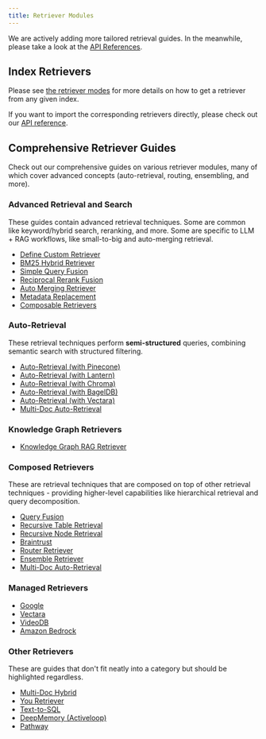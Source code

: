 ```yaml
---
title: Retriever Modules
---
```


We are actively adding more tailored retrieval guides.
In the meanwhile, please take a look at the [API References](/python/framework-api-reference/retrievers).

## Index Retrievers

Please see [the retriever modes](/python/framework/module_guides/querying/retriever/retriever_modes) for more details on how to get a retriever from any given index.

If you want to import the corresponding retrievers directly, please check out our [API reference](/python/framework-api-reference/retrievers).

## Comprehensive Retriever Guides

Check out our comprehensive guides on various retriever modules, many of which cover advanced concepts (auto-retrieval, routing, ensembling, and more).

### Advanced Retrieval and Search

These guides contain advanced retrieval techniques. Some are common like keyword/hybrid search, reranking, and more.
Some are specific to LLM + RAG workflows, like small-to-big and auto-merging retrieval.

- [Define Custom Retriever](/python/examples/query_engine/customretrievers)
- [BM25 Hybrid Retriever](/python/examples/retrievers/bm25_retriever)
- [Simple Query Fusion](/python/examples/retrievers/simple_fusion)
- [Reciprocal Rerank Fusion](/python/examples/retrievers/reciprocal_rerank_fusion)
- [Auto Merging Retriever](/python/examples/retrievers/auto_merging_retriever)
- [Metadata Replacement](/python/examples/node_postprocessor/metadatareplacementdemo)
- [Composable Retrievers](/python/examples/retrievers/composable_retrievers)

### Auto-Retrieval

These retrieval techniques perform **semi-structured** queries, combining semantic search with structured filtering.

- [Auto-Retrieval (with Pinecone)](/python/examples/vector_stores/pinecone_auto_retriever)
- [Auto-Retrieval (with Lantern)](/python/examples/vector_stores/lanternautoretriever)
- [Auto-Retrieval (with Chroma)](/python/examples/vector_stores/chroma_auto_retriever)
- [Auto-Retrieval (with BagelDB)](/python/examples/vector_stores/bagelautoretriever)
- [Auto-Retrieval (with Vectara)](/python/examples/retrievers/vectara_auto_retriever)
- [Multi-Doc Auto-Retrieval](/python/examples/query_engine/multi_doc_auto_retrieval/multi_doc_auto_retrieval)

### Knowledge Graph Retrievers

- [Knowledge Graph RAG Retriever](/python/examples/query_engine/knowledge_graph_rag_query_engine)

### Composed Retrievers

These are retrieval techniques that are composed on top of other retrieval techniques - providing higher-level capabilities like
hierarchical retrieval and query decomposition.

- [Query Fusion](/python/examples/retrievers/reciprocal_rerank_fusion)
- [Recursive Table Retrieval](/python/examples/query_engine/pdf_tables/recursive_retriever)
- [Recursive Node Retrieval](/python/examples/retrievers/recursive_retriever_nodes)
- [Braintrust](/python/examples/retrievers/recurisve_retriever_nodes_braintrust)
- [Router Retriever](/python/examples/retrievers/router_retriever)
- [Ensemble Retriever](/python/examples/retrievers/ensemble_retrieval)
- [Multi-Doc Auto-Retrieval](/python/examples/query_engine/multi_doc_auto_retrieval/multi_doc_auto_retrieval)

### Managed Retrievers

- [Google](/python/examples/managed/googledemo)
- [Vectara](/python/examples/managed/vectarademo)
- [VideoDB](/python/examples/retrievers/videodb_retriever)
- [Amazon Bedrock](/python/examples/retrievers/bedrock_retriever)

### Other Retrievers

These are guides that don't fit neatly into a category but should be highlighted regardless.

- [Multi-Doc Hybrid](/python/examples/retrievers/multi_doc_together_hybrid)
- [You Retriever](/python/examples/retrievers/you_retriever)
- [Text-to-SQL](/python/examples/index_structs/struct_indices/sqlindexdemo)
- [DeepMemory (Activeloop)](/python/examples/retrievers/deep_memory)
- [Pathway](/python/examples/retrievers/pathway_retriever)
